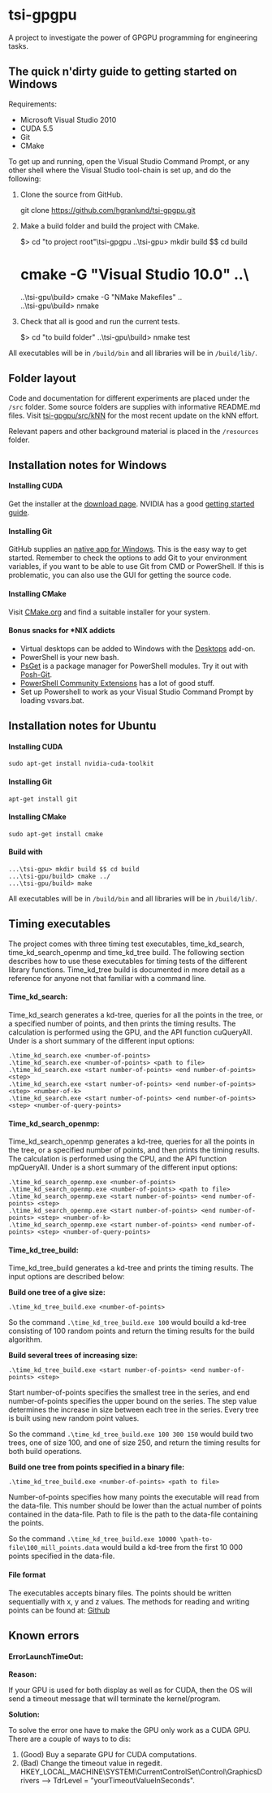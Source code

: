 tsi-gpgpu
=========

A project to investigate the power of GPGPU programming for engineering tasks.


The quick n'dirty guide to getting started on Windows
-----------------------------------------------------

Requirements:

* Microsoft Visual Studio 2010
* CUDA 5.5
* Git
* CMake

To get up and running, open the Visual Studio Command Prompt, or any other shell where the Visual Studio tool-chain is set up, and do the following:

1) Clone the source from GitHub.

    git clone https://github.com/hgranlund/tsi-gpgpu.git
    
2) Make a build folder and build the project with CMake.

    $> cd "to project root"\tsi-gpgpu
    ..\tsi-gpu> mkdir build $$ cd build
    # cmake -G "Visual Studio 10.0" ..\
    ..\tsi-gpu\build> cmake -G "NMake Makefiles" ..\
    ..\tsi-gpu\build> nmake
    
3) Check that all is good and run the current tests.

    $> cd "to build folder"
    ..\tsi-gpu\build> nmake test

All executables will be in ```/build/bin``` and all libraries will be in ```/build/lib/```.


Folder layout
-------------

Code and documentation for different experiments are placed under the ```/src``` folder. Some source folders are supplies with informative README.md files. Visit [tsi-gpgpu/src/kNN](https://github.com/hgranlund/tsi-gpgpu/tree/master/src/kNN) for the most recent update on the kNN effort.

Relevant papers and other background material is placed in the ```/resources``` folder.


Installation notes for Windows
------------------------------

#### Installing CUDA

Get the installer at the [download page](https://developer.nvidia.com/cuda-downloads). NVIDIA has a good [getting started guide](http://docs.nvidia.com/cuda/cuda-getting-started-guide-for-microsoft-windows/index.html).

#### Installing Git

GitHub supplies an [native app for Windows](https://help.github.com/articles/set-up-git). This is the easy way to get started. Remember to check the options to add Git to your environment variables, if you want to be able to use Git from CMD or PowerShell. If this is problematic, you can also use the GUI for getting the source code.

#### Installing CMake

Visit [CMake.org](http://www.cmake.org/cmake/resources/software.html) and find a suitable installer for your system.

#### Bonus snacks for *NIX addicts

* Virtual desktops can be added to Windows with the [Desktops](http://technet.microsoft.com/en-us/sysinternals/cc817881.aspx) add-on.
* PowerShell is your new bash.
* [PsGet](http://psget.net/) is a package manager for PowerShell modules. Try it out with [Posh-Git](http://www.imtraum.com/blog/streamline-git-with-powershell/).
* [PowerShell Community Extensions](http://pscx.codeplex.com/) has a lot of good stuff.
* Set up Powershell to work as your Visual Studio Command Prompt by loading vsvars.bat.


Installation notes for Ubuntu
-----------------------------

#### Installing CUDA

    sudo apt-get install nvidia-cuda-toolkit
    
#### Installing Git

    apt-get install git

#### Installing CMake

    sudo apt-get install cmake

#### Build with

    ...\tsi-gpu> mkdir build $$ cd build
    ...\tsi-gpu/build> cmake ../
    ...\tsi-gpu/build> make

All executables will be in ```/build/bin``` and all libraries will be in ```/build/lib/```.


Timing executables
------------------

The project comes with three timing test executables, time_kd_search, time_kd_search_openmp and time_kd_tree build. The following section describes how to use these executables for timing tests of the different library functions. Time_kd_tree build is documented in more detail as a reference for anyone not that familiar with a command line.


#### Time_kd_search:

Time_kd_search generates a kd-tree, queries for all the points in the tree, or a specified number of points, and then prints the timing results. The calculation is performed using the GPU, and the API function cuQueryAll. Under is a short summary of the different input options:

    .\time_kd_search.exe <number-of-points>
    .\time_kd_search.exe <number-of-points> <path to file>
    .\time_kd_search.exe <start number-of-points> <end number-of-points> <step>
    .\time_kd_search.exe <start number-of-points> <end number-of-points> <step> <number-of-k>
    .\time_kd_search.exe <start number-of-points> <end number-of-points> <step> <number-of-query-points>


#### Time_kd_search_openmp:

Time_kd_search_openmp generates a kd-tree, queries for all the points in the tree, or a specified number of points, and then prints the timing results. The calculation is performed using the CPU, and the API function mpQueryAll. Under is a short summary of the different input options:

    .\time_kd_search_openmp.exe <number-of-points>
    .\time_kd_search_openmp.exe <number-of-points> <path to file>
    .\time_kd_search_openmp.exe <start number-of-points> <end number-of-points> <step>
    .\time_kd_search_openmp.exe <start number-of-points> <end number-of-points> <step> <number-of-k>
    .\time_kd_search_openmp.exe <start number-of-points> <end number-of-points> <step> <number-of-query-points>


#### Time_kd_tree_build:

Time_kd_tree_build generates a kd-tree and prints the timing results. The input options are described below:

__Build one tree of a give size:__

    .\time_kd_tree_build.exe <number-of-points>

So the command ```.\time_kd_tree_build.exe 100``` would bouild a kd-tree consisting of 100 random points and return the timing results for the build algorithm.

__Build several trees of increasing size:__

    .\time_kd_tree_build.exe <start number-of-points> <end number-of-points> <step>

Start number-of-points specifies the smallest tree in the series, and end number-of-points specifies the upper bound on the series. The step value determines the increase in size between each tree in the series. Every tree is built using new random point values.

So the command ```.\time_kd_tree_build.exe 100 300 150``` would build two trees, one of size 100, and one of size 250, and return the timing results for both build operations.

__Build one tree from points specified in a binary file:__

    .\time_kd_tree_build.exe <number-of-points> <path to file>

Number-of-points specifies how many points the executable will read from the data-file. This number should be lower than the actual number of points contained in the data-file. Path to file is the path to the data-file containing the points.

So the command ```.\time_kd_tree_build.exe 10000 \path-to-file\100_mill_points.data``` would build a kd-tree from the first 10 000 points specified in the data-file.


#### File format

The executables accepts binary files. The points should be written sequentially with x, y and z values. The methods for reading and writing points can be found at: [Github](https://github.com/hgranlund/tsi-gpgpu/blob/master/tests/kNN/kd-tree/time-kd-search.cu)


Known errors
------------

#### ErrorLaunchTimeOut:

**Reason:**

If your GPU is used for both display as well as for CUDA, then the OS will send a timeout message that will terminate the kernel/program.

**Solution:**

To solve the error one have to make the GPU only work as a CUDA GPU. There are a couple of ways to to dis:

1. (Good) Buy a separate GPU for CUDA computations.
2. (Bad) Change the timeout value in regedit. HKEY_LOCAL_MACHINE\SYSTEM\CurrentControlSet\Control\GraphicsDrivers --> TdrLevel = "yourTimeoutValueInSeconds".
